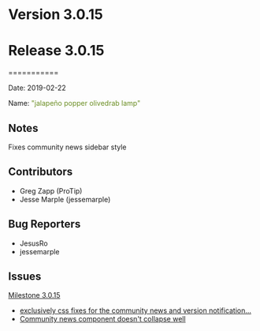 # Version 3.0.15



# Release 3.0.15
===========

Date: 2019-02-22

Name: <span style="color: olivedrab"><span class="glyphicon glyphicon-lamp"></span> "jalapeño popper olivedrab lamp"</span>

## Notes

Fixes community news sidebar style

## Contributors

* Greg Zapp (ProTip)
* Jesse Marple (jessemarple)

## Bug Reporters

* JesusRo
* jessemarple

## Issues

[Milestone 3.0.15](https://github.com/qwcontrol/qwcontrol/milestone/100)

* [exclusively css fixes for the community news and version notification…](https://github.com/qwcontrol/qwcontrol/pull/4535)
* [Community news component doesn't collapse well](https://github.com/qwcontrol/qwcontrol/issues/4529)